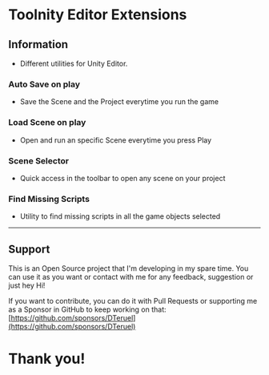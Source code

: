 
# Toolnity Editor Extensions

## Information

* Different utilities for Unity Editor.

### Auto Save on play
* Save the Scene and the Project everytime you run the game

### Load Scene on play
* Open and run an specific Scene everytime you press Play

### Scene Selector
* Quick access in the toolbar to open any scene on your project

### Find Missing Scripts
* Utility to find missing scripts in all the game objects selected

--------------------------------

## Support
This is an Open Source project that I'm developing in my spare time.
You can use it as you want or contact with me for any feedback, suggestion or just hey Hi!

If you want to contribute, you can do it with Pull Requests or supporting me as a Sponsor in GitHub to keep working on that:
[https://github.com/sponsors/DTeruel](https://github.com/sponsors/DTeruel)

# Thank you!

